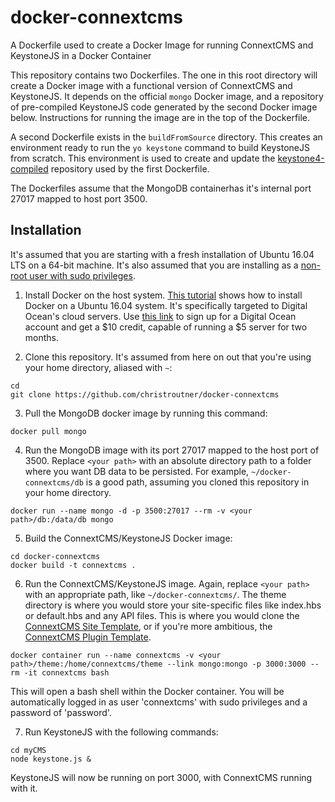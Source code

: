 # docker-connextcms
A Dockerfile used to create a Docker Image for running ConnextCMS and KeystoneJS in a Docker Container

This repository contains two Dockerfiles. The one in this root directory will create a Docker image
with a functional version of ConnextCMS and KeystoneJS. It depends on the official `mongo` Docker image,
and a repository of pre-compiled KeystoneJS code generated by the second Docker image below.
Instructions for running the image are in the top of the Dockerfile.

A second Dockerfile exists in the `buildFromSource` directory. This creates an environment ready to run
the `yo keystone` command to build KeystoneJS from scratch. This environment is used to create and update
the [keystone4-compiled](https://github.com/skagitpublishing/keystone4-compiled) repository used by the first 
Dockerfile.

The Dockerfiles assume that the MongoDB containerhas it's internal port 27017 mapped to host port 3500.

## Installation
It's assumed that you are starting with a fresh installation of Ubuntu 16.04 LTS on a 64-bit machine. 
It's also assumed that you are installing as a [non-root user with sudo privileges](https://www.digitalocean.com/community/tutorials/initial-server-setup-with-ubuntu-16-04). 

1. Install Docker on the host system. [This tutorial](https://www.digitalocean.com/community/tutorials/how-to-install-and-use-docker-on-ubuntu-16-04)
shows how to install Docker on a Ubuntu 16.04 system. It's specifically targeted to Digital Ocean's cloud servers.
Use [this link](https://m.do.co/c/8f47a23b91ce) to sign up for a Digital Ocean account and get a $10 credit, capable of
running a $5 server for two months.


2. Clone this repository. It's assumed from here on out that you're using your home directory, aliased with `~`:

```
cd
git clone https://github.com/christroutner/docker-connextcms
```

3. Pull the MongoDB docker image by running this command:

`docker pull mongo`


4. Run the MongoDB image with its port 27017 mapped to the host port of 3500. Replace `<your path>`
with an absolute directory path to a folder where you want DB data to be persisted. For example,
`~/docker-connextcms/db` is a good path, assuming you cloned this repository in your home directory.

`docker run --name mongo -d -p 3500:27017 --rm -v <your path>/db:/data/db mongo`


5. Build the ConnextCMS/KeystoneJS Docker image:

```
cd docker-connextcms
docker build -t connextcms .
```


6. Run the ConnextCMS/KeystoneJS image. Again, replace `<your path>` with an appropriate path, like
`~/docker-connextcms/`. The theme directory is where you would store your site-specific files like
index.hbs or default.hbs and any API files. This is where you would clone the 
[ConnextCMS Site Template](https://github.com/skagitpublishing/site-template-connextcms), 
or if you're more ambitious, the 
[ConnextCMS Plugin Template](https://github.com/skagitpublishing/plugin-template-connextcms).

`docker container run --name connextcms -v <your path>/theme:/home/connextcms/theme --link mongo:mongo -p 3000:3000 --rm -it connextcms bash`

This will open a bash shell within the Docker container. You will be automatically logged in as user 'connextcms' with sudo
privileges and a password of 'password'. 


7. Run KeystoneJS with the following commands:

```
cd myCMS
node keystone.js &
```

KeystoneJS will now be running on port 3000, with ConnextCMS running with it.

